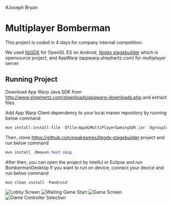 #Joseph Bryan

Multiplayer Bomberman
=========

This project is coded in 4 days for company internal competition.

We used [libGDX](http://libgdx.badlogicgames.com) for OpenGL ES on Android, [libgdx stagebuilder](https://github.com/peakgames/libgdx-stagebuilder) which is opensource project, and AppWarp (appwarp.shephertz.com) for multiplayer server

Running Project
------

Download App Warp Java SDK from http://www.shephertz.com/downloads/appwarp-downloads.php and extract files.

Add App Warp Client dependency to your local maven repository by running below command

```java
mvn install:install-file -Dfile=App42MultiPlayerGamingSDK.jar -DgroupId=com.shephertz.app42.gaming -DartifactId=multiplayer-client -Dversion=1.5.2 -Dpackaging=jar
```

Then, clone https://github.com/peakgames/libgdx-stagebuilder project and run below command

```java
mvn install -Dmaven.test.skip
```

After then, you can open the project by IntelliJ or Eclipse and run BombermanDesktop
If you want to run on device, connect your device and run below command
```java
mvn clean install -Pandroid
```

![Lobby Screen](https://raw.githubusercontent.com/firstthumb/Bomberman/mvn_repo/screenshots/1.png "Lobby Screen")
![Waiting Game Start](https://raw.githubusercontent.com/firstthumb/Bomberman/mvn_repo/screenshots/2.png "Waiting Game Start")
![Game Screen](https://raw.githubusercontent.com/firstthumb/Bomberman/mvn_repo/screenshots/3.png "Game Screen")
![Game Controller Selection](https://raw.githubusercontent.com/firstthumb/Bomberman/mvn_repo/screenshots/4.png "Game Controller Selection")
